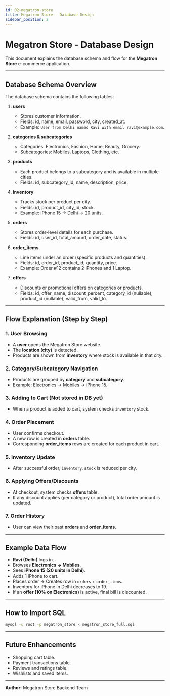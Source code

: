```yaml
---
id: 02-megatron-store
title: Megatron Store - Database Design
sidebar_position: 2
---
```


# Megatron Store - Database Design

This document explains the database schema and flow for the **Megatron Store** e-commerce application.

---

## Database Schema Overview

The database schema contains the following tables:

1. **users**

   - Stores customer information.
   - Fields: id, name, email, password, city, created_at.
   - Example: `User from Delhi named Ravi with email ravi@example.com`.

2. **categories & subcategories**

   - Categories: Electronics, Fashion, Home, Beauty, Grocery.
   - Subcategories: Mobiles, Laptops, Clothing, etc.

3. **products**

   - Each product belongs to a subcategory and is available in multiple cities.
   - Fields: id, subcategory_id, name, description, price.

4. **inventory**

   - Tracks stock per product per city.
   - Fields: id, product_id, city_id, stock.
   - Example: iPhone 15 -> Delhi -> 20 units.

5. **orders**

   - Stores order-level details for each purchase.
   - Fields: id, user_id, total_amount, order_date, status.

6. **order_items**

   - Line items under an order (specific products and quantities).
   - Fields: id, order_id, product_id, quantity, price.
   - Example: Order #12 contains 2 iPhones and 1 Laptop.

7. **offers**
   - Discounts or promotional offers on categories or products.
   - Fields: id, offer_name, discount_percent, category_id (nullable), product_id (nullable), valid_from, valid_to.

---

## Flow Explanation (Step by Step)

### 1. User Browsing

- A **user** opens the Megatron Store website.
- The **location (city)** is detected.
- Products are shown from **inventory** where stock is available in that city.

### 2. Category/Subcategory Navigation

- Products are grouped by **category** and **subcategory**.
- Example: Electronics → Mobiles → iPhone 15.

### 3. Adding to Cart (Not stored in DB yet)

- When a product is added to cart, system checks `inventory` stock.

### 4. Order Placement

- User confirms checkout.
- A new row is created in **orders** table.
- Corresponding **order_items** rows are created for each product in cart.

### 5. Inventory Update

- After successful order, `inventory.stock` is reduced per city.

### 6. Applying Offers/Discounts

- At checkout, system checks **offers** table.
- If any discount applies (per category or product), total order amount is updated.

### 7. Order History

- User can view their past **orders** and **order_items**.

---

## Example Data Flow

- **Ravi (Delhi)** logs in.
- Browses **Electronics → Mobiles**.
- Sees **iPhone 15 (20 units in Delhi)**.
- Adds 1 iPhone to cart.
- Places order → Creates row in `orders` + `order_items`.
- Inventory for iPhone in Delhi decreases to 19.
- If an **offer (10% on Electronics)** is active, final bill is discounted.

---

## How to Import SQL

```bash
mysql -u root -p megatron_store < megatron_store_full.sql
```

---

## Future Enhancements

- Shopping cart table.
- Payment transactions table.
- Reviews and ratings table.
- Wishlists and saved items.

---

**Author:** Megatron Store Backend Team
